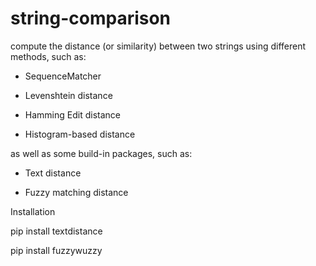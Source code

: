 # string-comparison
compute the distance (or similarity) between two strings using different methods, such as:

- SequenceMatcher

- Levenshtein distance

- Hamming Edit distance

- Histogram-based distance

as well as some build-in packages, such as:

- Text distance

- Fuzzy matching distance





Installation

pip install textdistance

pip install fuzzywuzzy
